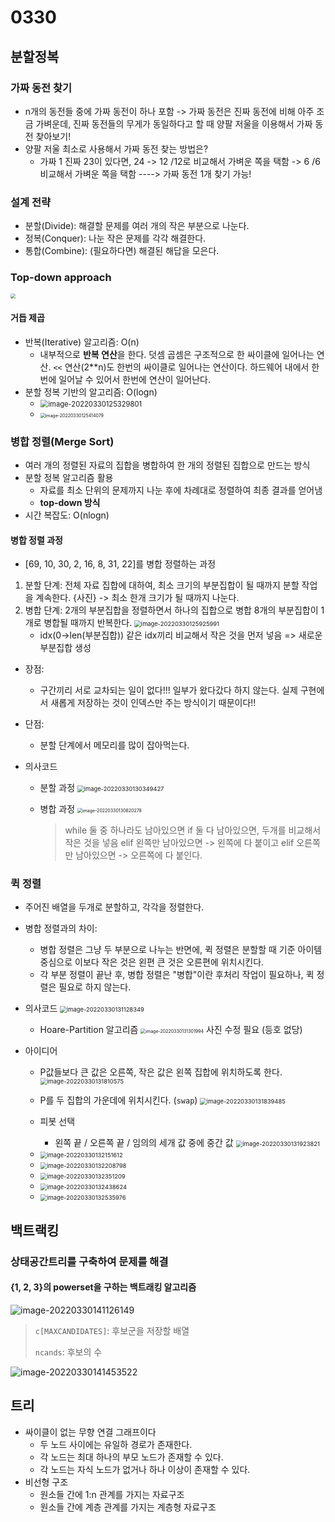 # 0330

## 분할정복

### 가짜 동전 찾기

* n개의 동전들 중에 가짜 동전이 하나 포함 -> 가짜 동전은 진짜 동전에 비해 아주 조금 가벼운데, 진짜 동전들의 무게가 동일하다고 할 때 양팔 저울을 이용해서 가짜 동전 찾아보기!
* 양팔 저울 최소로 사용해서 가짜 동전 찾는 방법은?
  * 가짜 1 진짜 23이 있다면,
    24 -> 12 /12로 비교해서 가벼운 쪽을 택함 -> 6 /6 비교해서 가벼운 쪽을 택함 ----> 가짜 동전 1개 찾기 가능!

### 설계 전략

* 분할(Divide): 해결할 문제를 여러 개의 작은 부분으로 나눈다.
* 정복(Conquer): 나눈 작은 문제를 각각 해결한다.
* 통합(Combine): (필요하다면) 해결된 해답을 모은다.



### Top-down approach

<img src="https://user-images.githubusercontent.com/67090601/135406547-62b10870-82b4-4c57-b42a-f4f3cee51046.png" style="zoom: 50%;">



#### 거듭 제곱

* 반복(Iterative) 알고리즘: O(n)
  * 내부적으로 **반복 연산**을 한다. 덧셈 곱셈은 구조적으로 한 싸이클에 일어나는 연산. `<<` 연산(2**n)도 한번의 싸이클로 일어나는 연산이다. 하드웨어 내에서 한번에 일어날 수 있어서 한번에 연산이 일어난다.
* 분할 정복 기반의 알고리즘: O(logn)
  * <img src="0330.assets/image-20220330125329801.png" alt="image-20220330125329801" style="zoom:80%;" />
  * <img src="0330.assets/image-20220330125414079.png" alt="image-20220330125414079" style="zoom:50%;" />



### 병합 정렬(Merge Sort)

* 여러 개의 정렬된 자료의 집합을 병합하여 한 개의 정렬된 집합으로 만드는 방식
* 분할 정복 알고리즘 활용
  * 자료를 최소 단위의 문제까지 나눈 후에 차례대로 정렬하여 최종 결과를 얻어냄
  * **top-down 방식**
* 시간 복잡도: O(nlogn)



#### 병합 정렬 과정

- [69, 10, 30, 2, 16, 8, 31, 22]를 병합 정렬하는 과정

1. 분할 단계: 전체 자료 집합에 대하여, 최소 크기의 부분집합이 될 때까지 분할 작업을 계속한다.
   {사진} -> 최소 한개 크기가 될 때까지 나눈다.
2. 병합 단계: 2개의 부분집합을 정렬하면서 하나의 집합으로 병합
   8개의 부분집합이 1개로 병합될 때까지 반복한다.
   <img src="0330.assets/image-20220330125925991.png" alt="image-20220330125925991" style="zoom:67%;" />
   * idx(0->len(부분집합)) 같은 idx끼리 비교해서 작은 것을 먼저 넣음 => 새로운 부분집합 생성



* 장점:
  * 구간끼리 서로 교차되는 일이 없다!!! 일부가 왔다갔다 하지 않는다. 실제 구현에서 새롭게 저장하는 것이 인덱스만 주는 방식이기 때문이다!!  
* 단점:
  * 분할 단계에서 메모리를 많이 잡아먹는다.

* 의사코드

  * 분할 과정
    <img src="0330.assets/image-20220330130349427.png" alt="image-20220330130349427" style="zoom:67%;" />

  * 병합 과정
    <img src="0330.assets/image-20220330130620278.png" alt="image-20220330130620278" style="zoom:50%;" />

    > while 둘 중 하나라도 남아있으면
    > if 둘 다 남아있으면, 두개를 비교해서 작은 것을 넣음
    > elif 왼쪽만 남아있으면 -> 왼쪽에 다 붙이고
    > elif 오른쪽만 남아있으면 -> 오른쪽에 다 붙인다.



### 퀵 정렬

* 주어진 배열을 두개로 분할하고, 각각을 정렬한다.
* 병합 정렬과의 차이:
  * 병합 정렬은 그냥 두 부분으로 나누는 반면에, 퀵 정렬은 분할할 때 기준 아이템 중심으로 이보다 작은 것은 왼편 큰 것은 오른편에 위치시킨다.
  * 각 부분 정렬이 끝난 후, 병합 정렬은 "병합"이란 후처리 작업이 필요하나, 퀵 정렬은 필요로 하지 않는다. 



* 의사코드
  <img src="0330.assets/image-20220330131128349.png" alt="image-20220330131128349" style="zoom:67%;" />
  * Hoare-Partition 알고리즘
    <img src="0330.assets/image-20220330131301994.png" alt="image-20220330131301994" style="zoom:50%;" /> 사진 수정 필요 (등호 없당)



* 아이디어

  * P값들보다 큰 값은 오른쪽, 작은 값은 왼쪽 집합에 위치하도록 한다.
    <img src="0330.assets/image-20220330131810575.png" alt="image-20220330131810575" style="zoom:67%;" />
  * P를 두 집합의 가운데에 위치시킨다. (`swap`)
     <img src="0330.assets/image-20220330131839485.png" alt="image-20220330131839485" style="zoom:67%;" />
  * 피봇 선택
    * 왼쪽 끝 / 오른쪽 끝 / 임의의 세개 값 중에 중간 값
      <img src="0330.assets/image-20220330131923821.png" alt="image-20220330131923821" style="zoom:67%;" />

  * <img src="0330.assets/image-20220330132151612.png" alt="image-20220330132151612" style="zoom:67%;" />
  * <img src="0330.assets/image-20220330132208798.png" alt="image-20220330132208798" style="zoom:67%;" />
  * <img src="0330.assets/image-20220330132351209.png" alt="image-20220330132351209" style="zoom:67%;" />
  * <img src="0330.assets/image-20220330132438624.png" alt="image-20220330132438624" style="zoom:67%;" />
  * <img src="0330.assets/image-20220330132535976.png" alt="image-20220330132535976" style="zoom:67%;" />



## 백트랙킹

### 상태공간트리를 구축하여 문제를 해결

#### {1, 2, 3}의 powerset을 구하는 백트래킹 알고리즘

![image-20220330141126149](0330.assets/image-20220330141126149.png)

> `c[MAXCANDIDATES]`: 후보군을 저장할 배열
>
> `ncands`: 후보의 수

![image-20220330141453522](0330.assets/image-20220330141453522.png)



## 트리

* 싸이클이 없는 무향 연결 그래프이다
  * 두 노드 사이에는 유일하 경로가 존재한다.
  * 각 노드는 최대 하나의 부모 노드가 존재할 수 있다.
  * 각 노드는 자식 노드가 없거나 하나 이상이 존재할 수 있다.
* 비선형 구조
  * 원소들 간에 1:n 관계를 가지는 자료구조
  * 원소들 간에 계층 관계를 가지는 계층형 자료구조